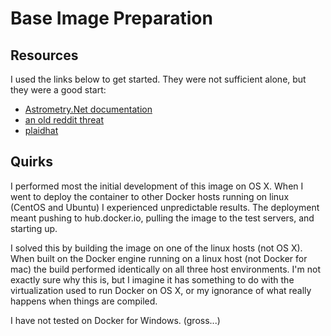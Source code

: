 # Base Image Preparation

## Resources
I used the links below to get started.  They were not sufficient alone, but they were a good start:

* [Astrometry.Net documentation](http://astrometry.net/doc/build.html)
* [an old reddit threat](https://www.reddit.com/r/astrophotography/comments/211wcw/installing_astrometrynet_on_centos_65_x8664/)
* [plaidhat](http://plaidhat.com/code/astrometry.php)

## Quirks
I performed most the initial development of this image on OS X.  When I went to deploy the container to other Docker hosts running on linux (CentOS and Ubuntu) I experienced unpredictable results.  The deployment meant pushing to hub.docker.io, pulling the image to the test servers, and starting up.

I solved this by building the image on one of the linux hosts (not OS X).  When built on the Docker engine running on a linux host (not Docker for mac) the build performed identically on all three host environments.  I'm not exactly sure why this is, but I imagine it has something to do with the virtualization used to run Docker on OS X, or my ignorance of what really happens when things are compiled.

I have not tested on Docker for Windows.  (gross...)
